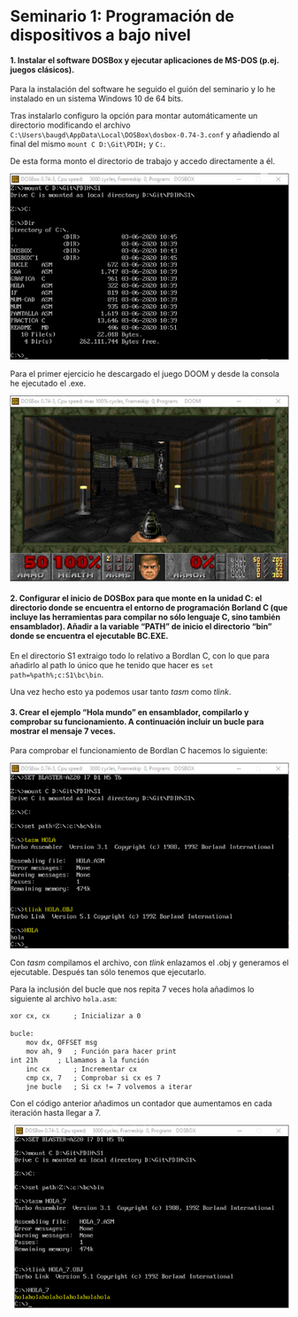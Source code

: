 # Seminario 1: Programación de dispositivos a bajo nivel

#### 1. Instalar el software DOSBox y ejecutar aplicaciones de MS-DOS (p.ej. juegos clásicos).


Para la instalación del software he seguido el guión del seminario y lo he instalado en un sistema Windows 10 de 64 bits.

Tras instalarlo configuro la opción para montar automáticamente un directorio modificando el archivo `C:\Users\baugd\AppData\Local\DOSBox\dosbox-0.74-3.conf` y añadiendo al final del mismo `mount C D:\Git\PDIH;` y `C:`.

De esta forma monto el directorio de trabajo y accedo directamente a él.

![](imgs/1.png)

Para el primer ejercicio he descargado el juego DOOM y desde la consola he ejecutado el .exe.

![](imgs/2.png)

#### 2. Configurar el inicio de DOSBox para que monte en la unidad C: el directorio donde se encuentra el entorno de programación Borland C (que incluye las herramientas para compilar no sólo lenguaje C, sino también ensamblador). Añadir a la variable “PATH” de inicio el directorio “bin” donde se encuentra el ejecutable BC.EXE.

En el directorio S1 extraigo todo lo relativo a Bordlan C, con lo que para añadirlo al path lo único que he tenido que hacer es `set path=%path%;c:S1\bc\bin`.

Una vez hecho esto ya podemos usar tanto *tasm* como *tlink*.

#### 3. Crear el ejemplo “Hola mundo” en ensamblador, compilarlo y comprobar su funcionamiento. A continuación incluir un bucle para mostrar el mensaje 7 veces.

Para comprobar el funcionamiento de Bordlan C hacemos lo siguiente:

![](imgs/3.png)

Con *tasm* compilamos el archivo, con *tlink* enlazamos el .obj y generamos el ejecutable. Después tan sólo tenemos que ejecutarlo.

Para la inclusión del bucle que nos repita 7 veces hola añadimos lo siguiente al archivo `hola.asm`:

~~~
xor cx, cx      ; Inicializar a 0

bucle:
    mov dx, OFFSET msg
    mov ah, 9   ; Función para hacer print
int 21h     ; Llamamos a la función
    inc cx      ; Incrementar cx
    cmp cx, 7   ; Comprobar si cx es 7
    jne bucle   ; Si cx != 7 volvemos a iterar
~~~

Con el código anterior añadimos un contador que aumentamos en cada iteración hasta llegar a 7.

![](imgs/4.png)
